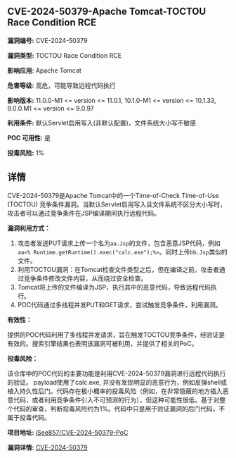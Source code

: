 ## CVE-2024-50379-Apache Tomcat-TOCTOU Race Condition RCE

**漏洞编号:** CVE-2024-50379

**漏洞类型:** TOCTOU Race Condition RCE

**影响应用:** Apache Tomcat

**危害等级:** 高危，可能导致远程代码执行

**影响版本:** 11.0.0-M1 <= version <= 11.0.1, 10.1.0-M1 <= version <= 10.1.33, 9.0.0.M1 <= version <= 9.0.97

**利用条件:** 默认Servlet启用写入(非默认配置)，文件系统大小写不敏感

**POC 可用性:** 是

**投毒风险:** 1%

## 详情

CVE-2024-50379是Apache Tomcat中的一个Time-of-Check Time-of-Use (TOCTOU) 竞争条件漏洞。当默认Servlet启用写入且文件系统不区分大小写时，攻击者可以通过竞争条件在JSP编译期间执行远程代码。

**漏洞利用方式：**

1.  攻击者发送PUT请求上传一个名为`aa.Jsp`的文件，包含恶意JSP代码，例如`aa<% Runtime.getRuntime().exec("calc.exe");%>`。同时上传`bb.Jsp`类似的文件。
2.  利用TOCTOU漏洞：在Tomcat检查文件类型之后，但在编译之前，攻击者通过竞争条件修改文件内容，从而绕过安全检查。
3.  Tomcat将上传的文件编译为JSP，执行其中的恶意代码，导致远程代码执行。
4.  POC代码通过多线程并发PUT和GET请求，尝试触发竞争条件，利用漏洞。

**有效性：**

提供的POC代码利用了多线程并发请求，旨在触发TOCTOU竞争条件，经验证是有效的。搜索引擎结果也表明该漏洞可被利用，并提供了相关的PoC。

**投毒风险：**

该仓库中的POC代码的主要功能是利用CVE-2024-50379漏洞进行远程代码执行的验证。  payload使用了calc.exe, 并没有发现明显的恶意行为，例如反弹shell或植入持久性后门。代码存在极小概率的投毒风险（例如，在非常隐蔽的地方插入恶意代码，或者利用竞争条件引入不可预测的行为），但这种可能性很低。基于对整个代码的审查，判断投毒风险约为1%。代码中只是用于验证漏洞的后门代码，不属于投毒代码。


**项目地址:** [iSee857/CVE-2024-50379-PoC](https://github.com/iSee857/CVE-2024-50379-PoC)

**漏洞详情:** [CVE-2024-50379](https://nvd.nist.gov/vuln/detail/CVE-2024-50379)